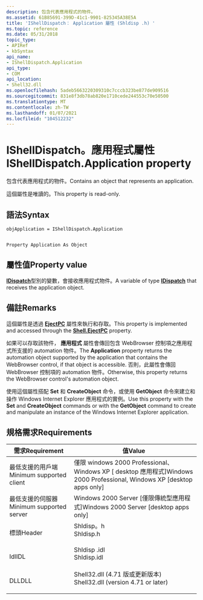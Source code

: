 ```yaml
---
description: 包含代表應用程式的物件。
ms.assetid: 61B85691-399D-41c1-9901-825345A38E5A
title: 'IShellDispatch： Application 屬性 (Shldisp .h) '
ms.topic: reference
ms.date: 05/31/2018
topic_type:
- APIRef
- kbSyntax
api_name:
- IShellDispatch.Application
api_type:
- COM
api_location:
- Shell32.dll
ms.openlocfilehash: 5adeb5663220309310c7cccb323be877de909516
ms.sourcegitcommit: 831e8f3db78ab820e1710cede244553c70e50500
ms.translationtype: MT
ms.contentlocale: zh-TW
ms.lasthandoff: 01/07/2021
ms.locfileid: "104512232"
---
```

# <a name="ishelldispatchapplication-property"></a><span data-ttu-id="71fd8-103">IShellDispatch。應用程式屬性</span><span class="sxs-lookup"><span data-stu-id="71fd8-103">IShellDispatch.Application property</span></span>

<span data-ttu-id="71fd8-104">包含代表應用程式的物件。</span><span class="sxs-lookup"><span data-stu-id="71fd8-104">Contains an object that represents an application.</span></span>

<span data-ttu-id="71fd8-105">這個屬性是唯讀的。</span><span class="sxs-lookup"><span data-stu-id="71fd8-105">This property is read-only.</span></span>

## <a name="syntax"></a><span data-ttu-id="71fd8-106">語法</span><span class="sxs-lookup"><span data-stu-id="71fd8-106">Syntax</span></span>


```JScript
objApplication = IShellDispatch.Application
```


```VB

Property Application As Object
```





## <a name="property-value"></a><span data-ttu-id="71fd8-107">屬性值</span><span class="sxs-lookup"><span data-stu-id="71fd8-107">Property value</span></span>

<span data-ttu-id="71fd8-108">[**IDispatch**](/windows/win32/api/oaidl/nn-oaidl-idispatch)型別的變數，會接收應用程式物件。</span><span class="sxs-lookup"><span data-stu-id="71fd8-108">A variable of type [**IDispatch**](/windows/win32/api/oaidl/nn-oaidl-idispatch) that receives the application object.</span></span>

## <a name="remarks"></a><span data-ttu-id="71fd8-109">備註</span><span class="sxs-lookup"><span data-stu-id="71fd8-109">Remarks</span></span>

<span data-ttu-id="71fd8-110">這個屬性是透過 [**EjectPC**](shell-ejectpc.md) 屬性來執行和存取。</span><span class="sxs-lookup"><span data-stu-id="71fd8-110">This property is implemented and accessed through the [**Shell.EjectPC**](shell-ejectpc.md) property.</span></span>

<span data-ttu-id="71fd8-111">如果可以存取該物件， **應用程式** 屬性會傳回包含 WebBrowser 控制項之應用程式所支援的 automation 物件。</span><span class="sxs-lookup"><span data-stu-id="71fd8-111">The **Application** property returns the automation object supported by the application that contains the WebBrowser control, if that object is accessible.</span></span> <span data-ttu-id="71fd8-112">否則，此屬性會傳回 WebBrowser 控制項的 automation 物件。</span><span class="sxs-lookup"><span data-stu-id="71fd8-112">Otherwise, this property returns the WebBrowser control's automation object.</span></span>

<span data-ttu-id="71fd8-113">使用這個屬性搭配 **Set** 和 **CreateObject** 命令，或使用 **GetObject** 命令來建立和操作 Windows Internet Explorer 應用程式的實例。</span><span class="sxs-lookup"><span data-stu-id="71fd8-113">Use this property with the **Set** and **CreateObject** commands or with the **GetObject** command to create and manipulate an instance of the Windows Internet Explorer application.</span></span>

## <a name="requirements"></a><span data-ttu-id="71fd8-114">規格需求</span><span class="sxs-lookup"><span data-stu-id="71fd8-114">Requirements</span></span>



| <span data-ttu-id="71fd8-115">需求</span><span class="sxs-lookup"><span data-stu-id="71fd8-115">Requirement</span></span> | <span data-ttu-id="71fd8-116">值</span><span class="sxs-lookup"><span data-stu-id="71fd8-116">Value</span></span> |
|-------------------------------------|----------------------------------------------------------------------------------------------------------------|
| <span data-ttu-id="71fd8-117">最低支援的用戶端</span><span class="sxs-lookup"><span data-stu-id="71fd8-117">Minimum supported client</span></span><br/> | <span data-ttu-id="71fd8-118">僅限 windows 2000 Professional、Windows XP \[ desktop 應用程式\]</span><span class="sxs-lookup"><span data-stu-id="71fd8-118">Windows 2000 Professional, Windows XP \[desktop apps only\]</span></span><br/>                                         |
| <span data-ttu-id="71fd8-119">最低支援的伺服器</span><span class="sxs-lookup"><span data-stu-id="71fd8-119">Minimum supported server</span></span><br/> | <span data-ttu-id="71fd8-120">Windows 2000 Server \[僅限傳統型應用程式\]</span><span class="sxs-lookup"><span data-stu-id="71fd8-120">Windows 2000 Server \[desktop apps only\]</span></span><br/>                                                           |
| <span data-ttu-id="71fd8-121">標頭</span><span class="sxs-lookup"><span data-stu-id="71fd8-121">Header</span></span><br/>                   | <dl> <span data-ttu-id="71fd8-122"><dt>Shldisp。h</dt></span><span class="sxs-lookup"><span data-stu-id="71fd8-122"><dt>Shldisp.h</dt></span></span> </dl>                           |
| <span data-ttu-id="71fd8-123">Idl</span><span class="sxs-lookup"><span data-stu-id="71fd8-123">IDL</span></span><br/>                      | <dl> <span data-ttu-id="71fd8-124"><dt>Shldisp .idl</dt></span><span class="sxs-lookup"><span data-stu-id="71fd8-124"><dt>Shldisp.idl</dt></span></span> </dl>                         |
| <span data-ttu-id="71fd8-125">DLL</span><span class="sxs-lookup"><span data-stu-id="71fd8-125">DLL</span></span><br/>                      | <dl> <span data-ttu-id="71fd8-126"><dt>Shell32.dll (4.71 版或更新版本) </dt></span><span class="sxs-lookup"><span data-stu-id="71fd8-126"><dt>Shell32.dll (version 4.71 or later)</dt></span></span> </dl> |



 

 
